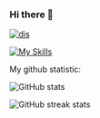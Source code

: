 ### Hi there 👋

[![dis](https://discord.c99.nl/widget/theme-3/723328085662892042.png )](https://discord.com/users/723328085662892042/)

[![My Skills](https://skillicons.dev/icons?i=py,discord)]([https://artembay.tk](https://discord.com/users/723328085662892042/))

My github statistic:

![GitHub stats](https://github-readme-stats.vercel.app/api?username=v1nki&theme=tokyonight&show_icons=true)

![GitHub streak stats](https://github-readme-streak-stats.herokuapp.com/?user=v1nki&theme=tokyonight&show_icons=true)
